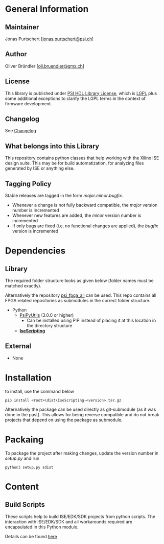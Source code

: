 # General Information

## Maintainer
Jonas Purtschert [jonas.purtschert@psi.ch]

## Author
Oliver Bründler [oli.bruendler@gmx.ch]

## License
This library is published under [PSI HDL Library License](License.txt), which is [LGPL](LGPL2_1.txt) plus some additional exceptions to clarify the LGPL terms in the context of firmware development.

## Changelog
See [Changelog](Changelog.md)

## What belongs into this Library
This repository contains python classes that help working with the Xilinx ISE design suite. This may be for build automatization, for analyzing files generated by ISE or anything else.

## Tagging Policy
Stable releases are tagged in the form *major*.*minor*.*bugfix*. 

* Whenever a change is not fully backward compatible, the *major* version number is incremented
* Whenever new features are added, the *minor* version number is incremented
* If only bugs are fixed (i.e. no functional changes are applied), the *bugfix* version is incremented

# Dependencies
## Library
The required folder structure looks as given below (folder names must be matched exactly). 

Alternatively the repository [psi\_fpga\_all](https://github.com/paulscherrerinstitute/psi_fpga_all) can be used. This repo contains all FPGA related repositories as submodules in the correct folder structure.
* Python
  * [PsiPyUtils](https://github.com/paulscherrerinstitute/PsiPyUtils) (3.0.0 or higher)
    * Can be installed using PIP instead of placing it at this location in the directory structure
  * [**IseScripting**](https://github.com/paulscherrerinstitute/IseScripting)

## External
* None

# Installation
to install, use the command below

```
pip install <root>\dist\IseScripting-<version>.tar.gz
``` 

Alternatively the package can be used directly as git-submodule (as it was done in the past). This allows for being reverse compatible and do not break projects that depend on using the package as submodule.

# Packaing
To package the project after making changes, update the version number in *setup.py* and run

```
python3 setup.py sdist
```

# Content

## Build Scripts
These scripts help to build ISE/EDK/SDK projects from python scripts. The interaction with ISE/EDK/SDK and all workarounds required are encapsulated in this Python module.

Details can be found [here](Build/README.md)









 
